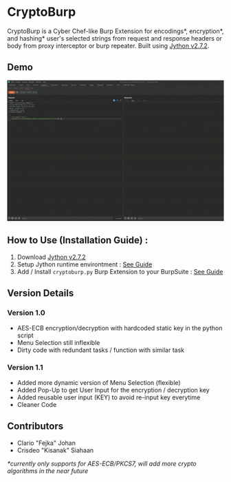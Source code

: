 # CryptoBurp

CryptoBurp is a Cyber Chef-like Burp Extension for encodings*, encryption*, and hashing\* user's selected strings from request and response headers or body from proxy interceptor or burp repeater. Built using [Jython v2.7.2](https://www.jython.org/download).

## Demo

![Demo](./graphics/Demo.gif)

## How to Use (Installation Guide) :

1. Download [Jython v2.7.2](https://www.jython.org/download)
2. Setup Jython runtime environtment : [See Guide](https://burpsuite.guide/runtimes/python/)
3. Add / Install `cryptoburp.py` Burp Extension to your BurpSuite : [See Guide](https://infosecwriteups.com/writing-and-using-python-burp-extension-adding-a-custom-header-field-770fe1cbabc9#text:In%20the%20Extender%20-%3E%20Options%20menu,%20we%20enable%20the%20jar%20file%20to%20be%20displayed%20in%20the%20Python%20Environment%20field.:~:text=In%20the%20Extender%20%2D%3E%20Options%20menu%2C%20we%20enable%20the%20jar%20file%20to%20be%20displayed%20in%20the%20Python%20Environment%20field)

## Version Details

### Version 1.0

-   AES-ECB encryption/decryption with hardcoded static key in the python script
-   Menu Selection still inflexible
-   Dirty code with redundant tasks / function with similar task

### Version 1.1

-   Added more dynamic version of Menu Selection (flexible)
-   Added Pop-Up to get User Input for the encryption / decryption key
-   Added reusable user input (KEY) to avoid re-input key everytime
-   Cleaner Code

## Contributors

-   Clario "Fejka" Johan
-   Crisdeo "Kisanak" Siahaan

_\*currently only supports for AES-ECB/PKCS7, will add more crypto algorithms in the near future_
